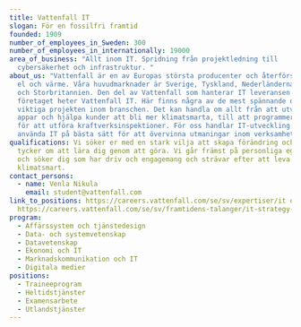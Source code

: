 ```yaml
---
title: Vattenfall IT
slogan: För en fossilfri framtid
founded: 1909
number_of_employees_in_Sweden: 300
number_of_employees_in_internationally: 19000
area_of_business: "Allt inom IT. Spridning från projektledning till
  cybersäkerhet och infrastruktur. "
about_us: "Vattenfall är en av Europas största producenter och återförsäljare av
  el och värme. Våra huvudmarknader är Sverige, Tyskland, Nederländerna, Danmark
  och Storbritannien. Den del av Vattenfall som hanterar IT leveransen för hela
  företaget heter Vattenfall IT. Här finns några av de mest spännande och
  viktiga projekten inom branschen. Det kan handla om allt från att utveckla
  appar och hjälpa kunder att bli mer klimatsmarta, till att programmera drönare
  för att utföra kraftverksinspektioner. För oss handlar IT-utveckling om att
  använda IT på bästa sätt för att övervinna utmaningar inom verksamheten. "
qualifications: Vi söker er med en stark vilja att skapa förändring och som
  tycker om att lära dig genom att göra. Vi går främst på personliga egenskaper
  och söker dig som har driv och engagemang och strävar efter att leva mer
  klimatsmart.
contact_persons:
  - name: Venla Nikula
    email: student@vattenfall.com
link_to_positions: https://careers.vattenfall.com/se/sv/expertiser/it och
  https://careers.vattenfall.com/se/sv/framtidens-talanger/it-strategy-talent-programme
program:
  - Affärssystem och tjänstedesign
  - Data- och systemvetenskap
  - Datavetenskap
  - Ekonomi och IT
  - Marknadskommunikation och IT
  - Digitala medier
positions:
  - Traineeprogram
  - Heltidstjänster
  - Examensarbete
  - Utlandstjänster
---
```

